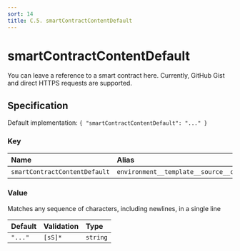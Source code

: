 ```yaml
---
sort: 14
title: C.5. smartContractContentDefault
---
```


# smartContractContentDefault

You can leave a reference to a smart contract here. Currently, GitHub Gist and direct HTTPS requests are supported.


## Specification

Default implementation: ```{ "smartContractContentDefault": "..." }```

### Key

| **Name** | **Alias** | **Category** | **Methods** |  
|:--|:--|:--|:--|
| ```smartContractContentDefault``` | ```environment__template__source__content``` | [Workspace](../options/#workspace) | [setEnvironment](../features/setEnvironment.html#options) |

### Value

Matches any sequence of characters, including newlines, in a single line

| **Default** | **Validation** | **Type** |
|:--|:--|:--|
| ```"..."``` | ```[sS]*``` | ```string``` |


